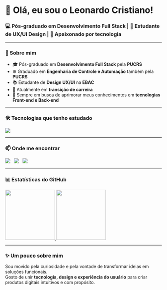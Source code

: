 <h1>👋 Olá, eu sou o Leonardo Cristiano!</h1>

<h3>💻 Pós-graduado em Desenvolvimento Full Stack | 🎨 Estudante de UX/UI Design | 🚀 Apaixonado por tecnologia</h3>

---

### 🧠 Sobre mim  
- 🎓 Pós-graduado em **Desenvolvimento Full Stack** pela **PUCRS**  
- ⚙️ Graduado em **Engenharia de Controle e Automação** também pela **PUCRS**  
- 📚 Estudante de **Design UX/UI** na **EBAC**  
- 🔄 Atualmente em **transição de carreira**  
- 🌱 Sempre em busca de aprimorar meus conhecimentos em **tecnologias Front-end e Back-end**

---

### 🛠️ Tecnologias que tenho estudado
<div>
  <a href="https://github.com/leonardokuster">
    <img src="https://skillicons.dev/icons?i=html,css,js,react,nodejs,express,postgres,sequelize,git,figma" />
  </a>
</div>

---

### 📫 Onde me encontrar
<div>
  <a href="mailto:l.kusterr@gmail.com"><img src="https://skillicons.dev/icons?i=gmail"/></a>&nbsp;&nbsp;
  <a href="https://www.linkedin.com/in/leonardokuster/" target="_blank"><img src="https://skillicons.dev/icons?i=linkedin"/></a>&nbsp;&nbsp;
  <a href="https://instagram.com/leonardokuster" target="_blank"><img src="https://skillicons.dev/icons?i=instagram"/></a>
</div>

---

### 📊 Estatísticas do GitHub
<div>
  <a href="https://github.com/leonardokuster">
    <img height="160em" src="https://github-readme-stats.vercel.app/api?username=leonardokuster&show_icons=true&theme=dark&include_all_commits=true&count_private=true"/>
    <img height="160em" src="https://github-readme-stats.vercel.app/api/top-langs/?username=leonardokuster&layout=compact&langs_count=7&theme=tokyonight"/>
  </a>
</div>

---

### ✨ Um pouco sobre mim  
Sou movido pela curiosidade e pela vontade de transformar ideias em soluções funcionais.  
Gosto de unir **tecnologia, design e experiência do usuário** para criar produtos digitais intuitivos e com propósito.  
